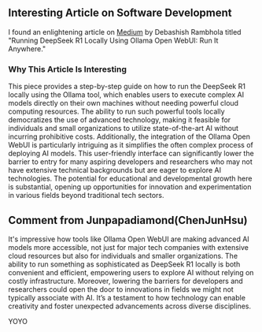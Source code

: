 ## Interesting Article on Software Development

I found an enlightening article on [Medium](https://medium.com/@debashishrambhola/running-deepseek-r1-locally-using-ollama-open-webui-run-it-anywhere-d13c258c94de) by Debashish Rambhola titled "Running DeepSeek R1 Locally Using Ollama Open WebUI: Run It Anywhere."

### Why This Article Is Interesting

This piece provides a step-by-step guide on how to run the DeepSeek R1 locally using the Ollama tool, which enables users to execute complex AI models directly on their own machines without needing powerful cloud computing resources. The ability to run such powerful tools locally democratizes the use of advanced technology, making it feasible for individuals and small organizations to utilize state-of-the-art AI without incurring prohibitive costs. Additionally, the integration of the Ollama Open WebUI is particularly intriguing as it simplifies the often complex process of deploying AI models. This user-friendly interface can significantly lower the barrier to entry for many aspiring developers and researchers who may not have extensive technical backgrounds but are eager to explore AI technologies. The potential for educational and developmental growth here is substantial, opening up opportunities for innovation and experimentation in various fields beyond traditional tech sectors.



## Comment from Junpapadiamond(ChenJunHsu)


It's impressive how tools like Ollama Open WebUI are making advanced AI models more accessible, not just for major tech companies with extensive cloud resources but also for individuals and smaller 
organizations. The ability to run something as sophisticated as DeepSeek R1 locally is both convenient and efficient, empowering users to explore AI without relying on costly infrastructure. 
Moreover, lowering the barriers for developers and researchers could open the door to innovations in fields we might not typically associate with AI. It’s a testament to how technology can enable 
creativity and foster unexpected advancements across diverse disciplines.



YOYO
